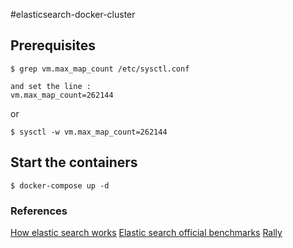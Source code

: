 #elasticsearch-docker-cluster

## Prerequisites
``` 
$ grep vm.max_map_count /etc/sysctl.conf

and set the line :
vm.max_map_count=262144
```
or 
```
$ sysctl -w vm.max_map_count=262144
```
## Start the containers
``` 
$ docker-compose up -d
```
### References
[How elastic search works](https://hub.packtpub.com/how-does-elasticsearch-work-tutorial/)
[Elastic search official benchmarks](https://elasticsearch-benchmarks.elastic.co/)
[Rally](https://github.com/ryanmaclean/esrally-docker)